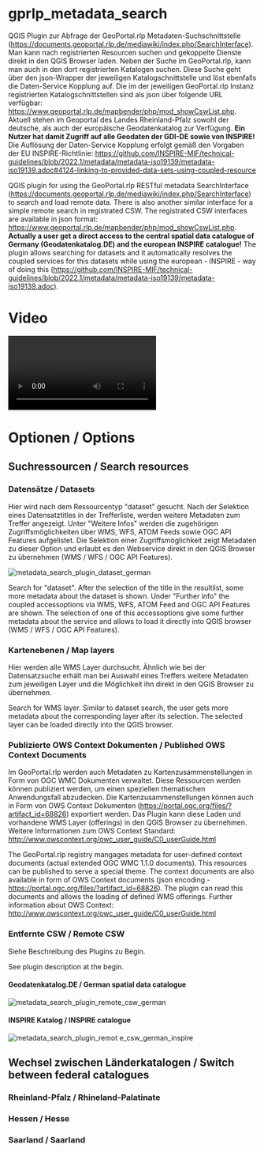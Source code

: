# gprlp_metadata_search
QGIS Plugin zur Abfrage der GeoPortal.rlp Metadaten-Suchschnittstelle (https://documents.geoportal.rlp.de/mediawiki/index.php/SearchInterface). Man kann nach registrierten Resourcen suchen und gekoppelte Dienste direkt in den QGIS Browser laden. Neben der Suche im GeoPortal.rlp, kann man auch in den dort registrierten Katalogen suchen. Diese Suche geht über den json-Wrapper der jeweiligen Katalogschnittstelle und löst ebenfalls die Daten-Service Kopplung auf. Die im der jeweiligen GeoPortal.rlp Instanz registrierten Katalogschnittstellen sind als json über folgende URL verfügbar: https://www.geoportal.rlp.de/mapbender/php/mod_showCswList.php. 
Aktuell stehen im Geoportal des Landes Rheinland-Pfalz sowohl der deutsche, als auch der europäische Geodatenkatalog zur Verfügung. **Ein Nutzer hat damit Zugriff auf alle Geodaten der GDI-DE sowie von INSPIRE!** Die Auflösung der Daten-Service Kopplung erfolgt gemäß den Vorgaben der EU INSPIRE-Richtlinie: https://github.com/INSPIRE-MIF/technical-guidelines/blob/2022.1/metadata/metadata-iso19139/metadata-iso19139.adoc#4124-linking-to-provided-data-sets-using-coupled-resource


QGIS plugin for using the GeoPortal.rlp RESTful metadata SearchInterface (https://documents.geoportal.rlp.de/mediawiki/index.php/SearchInterface) to search and load remote data. There is also another similar interface for a simple remote search in registrated CSW. The registrated CSW interfaces are available in json format: https://www.geoportal.rlp.de/mapbender/php/mod_showCswList.php.
**Actually a user get a direct access to the central spatial data catalogue of Germany (Geodatenkatalog.DE) and the european INSPIRE catalogue!** The plugin allows searching for datasets and it automatically resolves the coupled services for this datasets while using the european - INSPIRE - way of doing this (https://github.com/INSPIRE-MIF/technical-guidelines/blob/2022.1/metadata/metadata-iso19139/metadata-iso19139.adoc).

# Video
![qgis_3 22_metadata_search_plugin](https://user-images.githubusercontent.com/1188234/154994934-aa8abb57-4b8c-47b3-b18c-c0ad3efb07a1.mp4)

# Optionen / Options
## Suchressourcen / Search resources
### Datensätze / Datasets
Hier wird nach dem Ressourcentyp "dataset" gesucht. Nach der Selektion eines Datensatztitles in der Trefferliste, werden weitere Metadaten zum Treffer angezeigt. Unter "Weitere Infos" werden die zugehörigen Zugriffsmöglichkeiten über WMS, WFS, ATOM Feeds sowie OGC API Features aufgelistet. Die Selektion einer Zugriffsmöglichkeit zeigt Metadaten zu dieser Option und erlaubt es den Webservice direkt in den QGIS Browser zu übernehmen (WMS / WFS / OGC API Features).

![metadata_search_plugin_dataset_german](https://user-images.githubusercontent.com/1188234/158321601-111e71ca-0b8a-4bea-b0c5-68c52af7efa6.gif)

Search for "dataset". After the selection of the title in the resultlist, some more metadata about the dataset is shown. Under "Further info" the coupled accessoptions via WMS, WFS, ATOM Feed and OGC API Features are shown. The selection of one of this accessoptions give some further metadata about the service and allows to load it directly into QGIS browser (WMS / WFS / OGC API Features).

### Kartenebenen / Map layers
Hier werden alle WMS Layer durchsucht. Ähnlich wie bei der Datensatzsuche erhält man bei Auswahl eines Treffers weitere Metadaten zum jeweiligen Layer und die Möglichkeit ihn direkt in den QGIS Browser zu übernehmen. 

Search for WMS layer. Similar to dataset search, the user gets more metadata about the corresponding layer after its selection. The selected layer can be loaded directly into the QGIS browser.

### Publizierte OWS Context Dokumenten / Published OWS Context Documents
Im GeoPortal.rlp werden auch Metadaten zu Kartenzusammenstellungen in Form von OGC WMC Dokumenten verwaltet. Diese Ressourcen werden können publiziert werden, um einen speziellen thematischen Anwendungsfall abzudecken. Die Kartenzusammenstellungen können auch in Form von OWS Context Dokumenten (https://portal.ogc.org/files/?artifact_id=68826) exportiert werden. Das Plugin kann diese Laden und vorhandene WMS Layer (offerings) in den QGIS Browser zu übernehmen. Weitere Informationen zum OWS Context Standard: http://www.owscontext.org/owc_user_guide/C0_userGuide.html

The GeoPortal.rlp registry mangages metadata for user-defined context documents (actual extended OGC WMC 1.1.0 documents). This resources can be published to serve a special theme. The context documents are also available in form of OWS Context documents (json encoding - https://portal.ogc.org/files/?artifact_id=68826). The plugin can read this documents and allows the loading of defined WMS offerings. Further information about OWS Context: http://www.owscontext.org/owc_user_guide/C0_userGuide.html 

### Entfernte CSW / Remote CSW
Siehe Beschreibung des Plugins zu Begin.

See plugin description at the begin.

#### Geodatenkatalog.DE / German spatial data catalogue
![metadata_search_plugin_remote_csw_german](https://user-images.githubusercontent.com/1188234/158322943-5e01d859-0f68-47f5-8b1a-0eb763f94a1d.gif)
#### INSPIRE Katalog / INSPIRE catalogue
![metadata_search_plugin_remot
e_csw_german_inspire](https://user-images.githubusercontent.com/1188234/158323058-e1b9d8cb-b88d-40e6-abcc-5a48b352081d.gif)

## Wechsel zwischen Länderkatalogen / Switch between federal catalogues
### Rheinland-Pfalz / Rhineland-Palatinate
### Hessen / Hesse
### Saarland / Saarland
